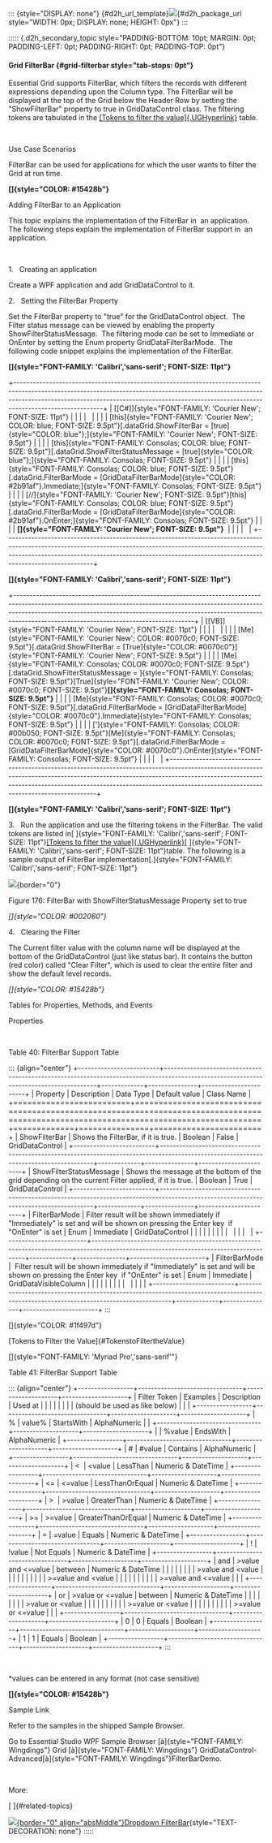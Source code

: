 ::: {style="DISPLAY: none"}
[](ms-xhelp:///?Id=d2h_url_template){#d2h_url_template}![](!package_url!){#d2h_package_url style="WIDTH: 0px; DISPLAY: none; HEIGHT: 0px"}
:::

::::: {.d2h_secondary_topic style="PADDING-BOTTOM: 10pt; MARGIN: 0pt; PADDING-LEFT: 0pt; PADDING-RIGHT: 0pt; PADDING-TOP: 0pt"}
#### Grid FilterBar {#grid-filterbar style="tab-stops: 0pt"}

Essential Grid supports FilterBar, which filters the records with different expressions depending upon the Column type. The FilterBar will be displayed at the top of the Grid below the Header Row by setting the "ShowFilterBar" property to true in GridDataControl class. The filtering tokens are tabulated in the [[Tokens to filter the value]{.UGHyperlink}](ms-xhelp:///?Id=efcd7eec-74f0-4f92-964e-1610d3c69dfd) table.

 

Use Case Scenarios

FilterBar can be used for applications for which the user wants to filter the Grid at run time.

**[]{style="COLOR: #15428b"}** 

Adding FilterBar to an Application

This topic explains the implementation of the FilterBar in  an application. The following steps explain the implementation of FilterBar support in  an application.

 

1.   Creating an application

Create a WPF application and add GridDataControl to it.

2.   Setting the FilterBar Property

Set the FilterBar property to "true" for the GridDataControl object.  The Filter status message can be viewed by enabling the property ShowFilterStatusMessage.  The filtering mode can be set to Immediate or OnEnter by setting the Enum property GridDataFilterBarMode.  The following code snippet explains the implementation of the FilterBar.

**[]{style="FONT-FAMILY: 'Calibri','sans-serif'; FONT-SIZE: 11pt"}** 

+---------------------------------------------------------------------------------------------------------------------------------------------------------------------------------------------------------------------------------------------------------------------+
| [\[C#\]]{style="FONT-FAMILY: 'Courier New'; FONT-SIZE: 11pt"}                                                                                                                                                                                                       |
|                                                                                                                                                                                                                                                                     |
|                                                                                                                                                                                                                                                                     |
|                                                                                                                                                                                                                                                                     |
| [this]{style="FONT-FAMILY: 'Courier New'; COLOR: blue; FONT-SIZE: 9.5pt"}[.dataGrid.ShowFilterBar = [true]{style="COLOR: blue"};]{style="FONT-FAMILY: 'Courier New'; FONT-SIZE: 9.5pt"}                                                                             |
|                                                                                                                                                                                                                                                                     |
| [this]{style="FONT-FAMILY: Consolas; COLOR: blue; FONT-SIZE: 9.5pt"}[.dataGrid.ShowFilterStatusMessage = [true]{style="COLOR: blue"};]{style="FONT-FAMILY: Consolas; FONT-SIZE: 9.5pt"}                                                                             |
|                                                                                                                                                                                                                                                                     |
| [this]{style="FONT-FAMILY: Consolas; COLOR: blue; FONT-SIZE: 9.5pt"}[.dataGrid.FilterBarMode = [GridDataFilterBarMode]{style="COLOR: #2b91af"}.Immediate;]{style="FONT-FAMILY: Consolas; FONT-SIZE: 9.5pt"}                                                         |
|                                                                                                                                                                                                                                                                     |
| [//]{style="FONT-FAMILY: 'Courier New'; FONT-SIZE: 9.5pt"}[this]{style="FONT-FAMILY: Consolas; COLOR: blue; FONT-SIZE: 9.5pt"}[.dataGrid.FilterBarMode = [GridDataFilterBarMode]{style="COLOR: #2b91af"}.OnEnter;]{style="FONT-FAMILY: Consolas; FONT-SIZE: 9.5pt"} |
|                                                                                                                                                                                                                                                                     |
| **[]{style="FONT-FAMILY: 'Courier New'; FONT-SIZE: 9.5pt"}**                                                                                                                                                                                                        |
|                                                                                                                                                                                                                                                                     |
|                                                                                                                                                                                                                                                                     |
+---------------------------------------------------------------------------------------------------------------------------------------------------------------------------------------------------------------------------------------------------------------------+

**[]{style="FONT-FAMILY: 'Calibri','sans-serif'; FONT-SIZE: 11pt"}** 

+-------------------------------------------------------------------------------------------------------------------------------------------------------------------------------------------------------------------------------------------------------------------------------------------------+
| [\[VB\]]{style="FONT-FAMILY: 'Courier New'; FONT-SIZE: 11pt"}                                                                                                                                                                                                                                   |
|                                                                                                                                                                                                                                                                                                 |
|                                                                                                                                                                                                                                                                                                 |
|                                                                                                                                                                                                                                                                                                 |
| [Me]{style="FONT-FAMILY: 'Courier New'; COLOR: #0070c0; FONT-SIZE: 9.5pt"}[.dataGrid.ShowFilterBar = [True]{style="COLOR: #0070c0"}]{style="FONT-FAMILY: 'Courier New'; FONT-SIZE: 9.5pt"}                                                                                                      |
|                                                                                                                                                                                                                                                                                                 |
| [Me]{style="FONT-FAMILY: Consolas; COLOR: #0070c0; FONT-SIZE: 9.5pt"}[.dataGrid.ShowFilterStatusMessage = ]{style="FONT-FAMILY: Consolas; FONT-SIZE: 9.5pt"}[True]{style="FONT-FAMILY: 'Courier New'; COLOR: #0070c0; FONT-SIZE: 9.5pt"}**[]{style="FONT-FAMILY: Consolas; FONT-SIZE: 9.5pt"}** |
|                                                                                                                                                                                                                                                                                                 |
| [Me]{style="FONT-FAMILY: Consolas; COLOR: #0070c0; FONT-SIZE: 9.5pt"}[.dataGrid.FilterBarMode = [GridDataFilterBarMode]{style="COLOR: #0070c0"}.Immediate]{style="FONT-FAMILY: Consolas; FONT-SIZE: 9.5pt"}                                                                                     |
|                                                                                                                                                                                                                                                                                                 |
| [\']{style="FONT-FAMILY: Consolas; COLOR: #00b050; FONT-SIZE: 9.5pt"}[Me]{style="FONT-FAMILY: Consolas; COLOR: #0070c0; FONT-SIZE: 9.5pt"}[.dataGrid.FilterBarMode = [GridDataFilterBarMode]{style="COLOR: #0070c0"}.OnEnter]{style="FONT-FAMILY: Consolas; FONT-SIZE: 9.5pt"}                  |
|                                                                                                                                                                                                                                                                                                 |
|                                                                                                                                                                                                                                                                                                 |
+-------------------------------------------------------------------------------------------------------------------------------------------------------------------------------------------------------------------------------------------------------------------------------------------------+

**[]{style="FONT-FAMILY: 'Calibri','sans-serif'; FONT-SIZE: 11pt"}** 

3.   Run the application and use the filtering tokens in the FilterBar. The valid tokens are listed in[ ]{style="FONT-FAMILY: 'Calibri','sans-serif'; FONT-SIZE: 11pt"}[[Tokens to filter the value]{.UGHyperlink}](ms-xhelp:///?Id=f26f8491-0f3d-433d-a911-994ab236ccba)[ ]{style="FONT-FAMILY: 'Calibri','sans-serif'; FONT-SIZE: 11pt"}table. The following is a sample output of FilterBar implementation[.]{style="FONT-FAMILY: 'Calibri','sans-serif'; FONT-SIZE: 11pt"}

![](ImagesExt/image28_251.png){border="0"}

Figure 176: FilterBar with ShowFilterStatusMessage Property set to true

*[]{style="COLOR: #002060"}* 

4.   Clearing the Filter

The Current filter value with the column name will be displayed at the bottom of the GridDataControl (just like status bar). It contains the button (red color) called "Clear Filter", which is used to clear the entire filter and show the default level records.

*[]{style="COLOR: #15428b"}* 

Tables for Properties, Methods, and Events

Properties

 

Table 40: FilterBar Support Table

::: {align="center"}
+-------------------------+---------------------------------------------------------------------------------------------------------------------------------------+-------------+---------------+-----------------------+
| Property                | Description                                                                                                                           | Data Type   | Default value | Class Name            |
+=========================+=======================================================================================================================================+=============+===============+=======================+
| ShowFilterBar           | Shows the FilterBar, if it is true.                                                                                                   | Boolean     | False         | GridDataControl       |
+-------------------------+---------------------------------------------------------------------------------------------------------------------------------------+-------------+---------------+-----------------------+
| ShowFilterStatusMessage | Shows the message at the bottom of the grid depending on the current Filter applied, if it is true.                                   | Boolean     | True          | GridDataControl       |
+-------------------------+---------------------------------------------------------------------------------------------------------------------------------------+-------------+---------------+-----------------------+
| FilterBarMode           | Filter result will be shown immediately if \"Immediately\" is set and will be shown on pressing the Enter key  if \"OnEnter\" is set  | Enum        | Immediate     | GridDataControl       |
|                         |                                                                                                                                       |             |               |                       |
|                         |                                                                                                                                       |             |               |                       |
+-------------------------+---------------------------------------------------------------------------------------------------------------------------------------+-------------+---------------+-----------------------+
| FilterBarMode           |  Filter result will be shown immediately if \"Immediately\" is set and will be shown on pressing the Enter key  if \"OnEnter\" is set | Enum        | Immediate     | GridDataVisibleColumn |
|                         |                                                                                                                                       |             |               |                       |
|                         |                                                                                                                                       |             |               |                       |
+-------------------------+---------------------------------------------------------------------------------------------------------------------------------------+-------------+---------------+-----------------------+
:::

[]{style="COLOR: #1f497d"} 

[Tokens to Filter the Value]{#TokenstoFiltertheValue}

[]{style="FONT-FAMILY: 'Myriad Pro','sans-serif'"} 

Table 41: FilterBar Support Table

::: {align="center"}
+-----------------+--------------------------------+--------------------+--------------------+
| Filter Token    | Examples                       | Description        | Used at            |
|                 |                                |                    |                    |
|                 | (should be used as like below) |                    |                    |
+-----------------+--------------------------------+--------------------+--------------------+
| \%              | value%                         | StartsWith         | AlphaNumeric       |
|                 +--------------------------------+--------------------+--------------------+
|                 | %value                         | EndsWith           | AlphaNumeric       |
+-----------------+--------------------------------+--------------------+--------------------+
| \#              | #value                         | Contains           | AlphaNumeric       |
+-----------------+--------------------------------+--------------------+--------------------+
| \<              | \<value                        | LessThan           | Numeric & DateTime |
+-----------------+--------------------------------+--------------------+--------------------+
| \<=             | \<=value                       | LessThanOrEqual    | Numeric & DateTime |
+-----------------+--------------------------------+--------------------+--------------------+
| \>              | \>value                        | GreaterThan        | Numeric & DateTime |
+-----------------+--------------------------------+--------------------+--------------------+
| \>=             | \>=value                       | GreaterThanOrEqual | Numeric & DateTime |
+-----------------+--------------------------------+--------------------+--------------------+
| =               | =value                         | Equals             | Numeric & DateTime |
+-----------------+--------------------------------+--------------------+--------------------+
| !               | !value                         | Not Equals         | Numeric & DateTime |
+-----------------+--------------------------------+--------------------+--------------------+
| and             | \>value and \<=value           | between            | Numeric & DateTime |
|                 |                                |                    |                    |
|                 | \>value and \<value            |                    |                    |
|                 |                                |                    |                    |
|                 | \>=value and \<value           |                    |                    |
|                 |                                |                    |                    |
|                 | \>=value and \<=value          |                    |                    |
+-----------------+--------------------------------+--------------------+--------------------+
| or              | \>value or \<=value            | between            | Numeric & DateTime |
|                 |                                |                    |                    |
|                 | \>value or \<value             |                    |                    |
|                 |                                |                    |                    |
|                 | \>=value or \<value            |                    |                    |
|                 |                                |                    |                    |
|                 | \>=value or \<=value           |                    |                    |
+-----------------+--------------------------------+--------------------+--------------------+
| 0               | 0                              | Equals             | Boolean            |
+-----------------+--------------------------------+--------------------+--------------------+
| 1               | 1                              | Equals             | Boolean            |
+-----------------+--------------------------------+--------------------+--------------------+
:::

 

\*values can be entered in any format (not case sensitive)

**[]{style="COLOR: #15428b"}** 

Sample Link

Refer to the samples in the shipped Sample Browser.

Go to Essential Studio WPF Sample Browser [à]{style="FONT-FAMILY: Wingdings"} Grid [à]{style="FONT-FAMILY: Wingdings"} GridDataControl-Advanced[à]{style="FONT-FAMILY: Wingdings"}FilterBarDemo.

 

More:

[ ]{#related-topics}

[![](button.gif){border="0" align="absMiddle"}Dropdown FilterBar](ms-xhelp:///?Id=311c5a2a-3711-4bc7-aa85-191fd9ff5170){style="TEXT-DECORATION: none"}
:::::
